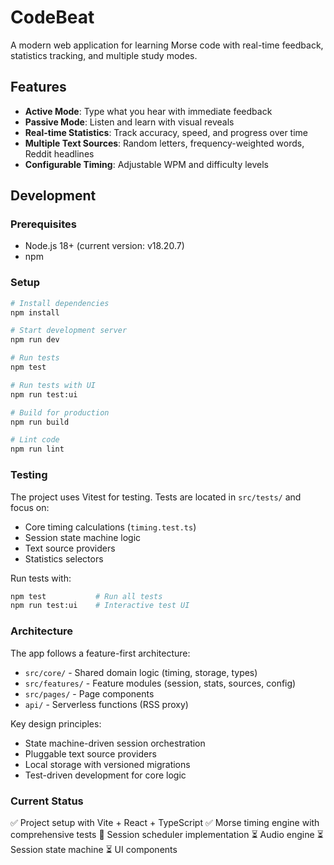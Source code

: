 # CodeBeat

A modern web application for learning Morse code with real-time feedback, statistics tracking, and multiple study modes.

## Features

- **Active Mode**: Type what you hear with immediate feedback
- **Passive Mode**: Listen and learn with visual reveals
- **Real-time Statistics**: Track accuracy, speed, and progress over time
- **Multiple Text Sources**: Random letters, frequency-weighted words, Reddit headlines
- **Configurable Timing**: Adjustable WPM and difficulty levels

## Development

### Prerequisites

- Node.js 18+ (current version: v18.20.7)
- npm

### Setup

```bash
# Install dependencies
npm install

# Start development server
npm run dev

# Run tests
npm test

# Run tests with UI
npm run test:ui

# Build for production
npm run build

# Lint code
npm run lint
```

### Testing

The project uses Vitest for testing. Tests are located in `src/tests/` and focus on:

- Core timing calculations (`timing.test.ts`)
- Session state machine logic
- Text source providers
- Statistics selectors

Run tests with:
```bash
npm test           # Run all tests
npm run test:ui    # Interactive test UI
```

### Architecture

The app follows a feature-first architecture:

- `src/core/` - Shared domain logic (timing, storage, types)
- `src/features/` - Feature modules (session, stats, sources, config)
- `src/pages/` - Page components
- `api/` - Serverless functions (RSS proxy)

Key design principles:
- State machine-driven session orchestration
- Pluggable text source providers
- Local storage with versioned migrations
- Test-driven development for core logic

### Current Status

✅ Project setup with Vite + React + TypeScript
✅ Morse timing engine with comprehensive tests
🚧 Session scheduler implementation
⏳ Audio engine
⏳ Session state machine
⏳ UI components